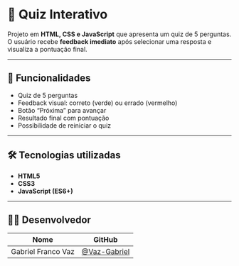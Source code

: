 # 📝 Quiz Interativo

Projeto em **HTML, CSS e JavaScript** que apresenta um quiz de 5 perguntas.  
O usuário recebe **feedback imediato** após selecionar uma resposta e visualiza a pontuação final.

---

## 🚀 Funcionalidades
- Quiz de 5 perguntas
- Feedback visual: correto (verde) ou errado (vermelho)
- Botão “Próxima” para avançar
- Resultado final com pontuação
- Possibilidade de reiniciar o quiz

---

## 🛠️ Tecnologias utilizadas
- **HTML5**
- **CSS3**
- **JavaScript (ES6+)**

---

## 👨‍💻 Desenvolvedor

| Nome     | GitHub                           |
|----------|----------------------------------|
| Gabriel Franco Vaz | [@Vaz-Gabriel](https://github.com/Vaz-Gabriel) |